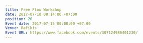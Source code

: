 ```yaml
---
title: Free Flow Workshop
date: 2017-07-10 08:14:00 +07:00
position: 26
Event date: 2017-07-15 00:00:00 +07:00
Venue: Rafikis
Event URL: https://www.facebook.com/events/307124986401230/
---
```



